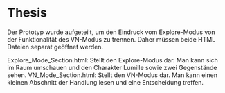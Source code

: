 # Thesis

Der Prototyp wurde aufgeteilt, um den Eindruck vom Explore-Modus von der Funktionalität des VN-Modus zu trennen.
Daher müssen beide HTML Dateien separat geöffnet werden.

Explore_Mode_Section.html: Stellt den Explore-Modus dar. Man kann sich im Raum umschauen und den Charakter Lumille sowie zwei Gegenstände sehen.
VN_Mode_Section.html: Stellt den VN-Modus dar. Man kann einen kleinen Abschnitt der Handlung lesen und eine Entscheidung treffen.
